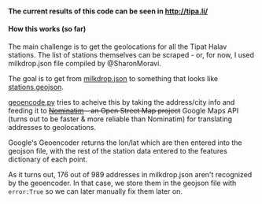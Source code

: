 
#### The current results of this code can be seen in http://tipa.li/

#### How this works (so far)


The main challenge is to get the geolocations for all the Tipat Halav stations. The list of stations themselves can be scraped - or, for now, I used milkdrop.json file compiled by @SharonMoravi.

The goal is to get from [milkdrop.json](https://github.com/niryariv/tiptipa/blob/master/data/milkdrop.json) to something that looks like [stations.geojson](https://github.com/niryariv/tiptipa/blob/master/data/stations_demo.geojson).

[geoencode.py](https://github.com/niryariv/tiptipa/blob/master/geoencode.py) tries to acheive this by taking the address/city info and feeding it to ~~[Nominatim](http://nominatim.openstreetmap.org/) - an Open Street Map project~~ Google Maps API (turns out to be faster & more reliable than Nominatim) for translating addresses to geolocations.

Google's Geoencoder returns the lon/lat which are then entered into the geojson file, with the rest of the station data entered to the features dictionary of each point. 

As it turns out, 176 out of 989 addresses in milkdrop.json aren't recognized by the geoencoder. In that case, we store them in the geojson file with ```error:True``` so we can later manually fix them later on.